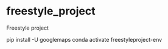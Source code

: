 # freestyle_project
Freestyle project

pip install -U googlemaps
conda activate freestyleproject-env